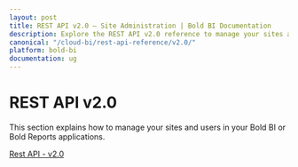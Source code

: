 ```yaml
---
layout: post
title: REST API v2.0 – Site Administration | Bold BI Documentation
description: Explore the REST API v2.0 reference to manage your sites and users in your Bold BI or Bold Reports applications.
canonical: "/cloud-bi/rest-api-reference/v2.0/"
platform: bold-bi
documentation: ug
---
```


# REST API v2.0

This section explains how to manage your sites and users in your Bold BI or Bold Reports applications.

[Rest API - v2.0](https://help.boldbi.com/embedded-bi/rest-api-reference/site-administration/v2.0/api-reference/)
